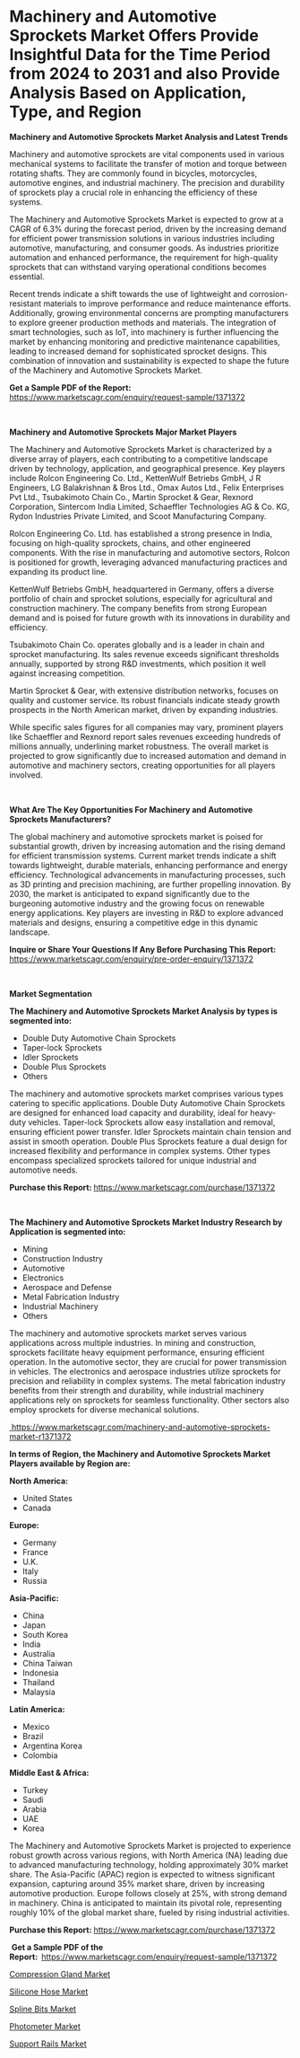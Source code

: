 <p><h1>Machinery and Automotive Sprockets Market Offers Provide Insightful Data for the Time Period from 2024 to 2031 and also Provide Analysis Based on Application, Type, and Region</h1></p><p><strong>Machinery and Automotive Sprockets Market Analysis and Latest Trends</strong></p>
<p><p>Machinery and automotive sprockets are vital components used in various mechanical systems to facilitate the transfer of motion and torque between rotating shafts. They are commonly found in bicycles, motorcycles, automotive engines, and industrial machinery. The precision and durability of sprockets play a crucial role in enhancing the efficiency of these systems.</p><p>The Machinery and Automotive Sprockets Market is expected to grow at a CAGR of 6.3% during the forecast period, driven by the increasing demand for efficient power transmission solutions in various industries including automotive, manufacturing, and consumer goods. As industries prioritize automation and enhanced performance, the requirement for high-quality sprockets that can withstand varying operational conditions becomes essential.</p><p>Recent trends indicate a shift towards the use of lightweight and corrosion-resistant materials to improve performance and reduce maintenance efforts. Additionally, growing environmental concerns are prompting manufacturers to explore greener production methods and materials. The integration of smart technologies, such as IoT, into machinery is further influencing the market by enhancing monitoring and predictive maintenance capabilities, leading to increased demand for sophisticated sprocket designs. This combination of innovation and sustainability is expected to shape the future of the Machinery and Automotive Sprockets Market.</p></p>
<p><strong>Get a Sample PDF of the Report:&nbsp;</strong> <a href="https://www.marketscagr.com/enquiry/request-sample/1371372?utm_campaign=1557&utm_medium=2&utm_source=Github&utm_content=ia&utm_term=18102024&utm_id=machinery-and-automotive-sprockets">https://www.marketscagr.com/enquiry/request-sample/1371372</a></p>
<p>&nbsp;</p>
<p><strong>Machinery and Automotive Sprockets Major Market Players</strong></p>
<p><p>The Machinery and Automotive Sprockets Market is characterized by a diverse array of players, each contributing to a competitive landscape driven by technology, application, and geographical presence. Key players include Rolcon Engineering Co. Ltd., KettenWulf Betriebs GmbH, J R Engineers, LG Balakrishnan & Bros Ltd., Omax Autos Ltd., Felix Enterprises Pvt Ltd., Tsubakimoto Chain Co., Martin Sprocket & Gear, Rexnord Corporation, Sintercom India Limited, Schaeffler Technologies AG & Co. KG, Rydon Industries Private Limited, and Scoot Manufacturing Company.</p><p>Rolcon Engineering Co. Ltd. has established a strong presence in India, focusing on high-quality sprockets, chains, and other engineered components. With the rise in manufacturing and automotive sectors, Rolcon is positioned for growth, leveraging advanced manufacturing practices and expanding its product line.</p><p>KettenWulf Betriebs GmbH, headquartered in Germany, offers a diverse portfolio of chain and sprocket solutions, especially for agricultural and construction machinery. The company benefits from strong European demand and is poised for future growth with its innovations in durability and efficiency.</p><p>Tsubakimoto Chain Co. operates globally and is a leader in chain and sprocket manufacturing. Its sales revenue exceeds significant thresholds annually, supported by strong R&D investments, which position it well against increasing competition.</p><p>Martin Sprocket & Gear, with extensive distribution networks, focuses on quality and customer service. Its robust financials indicate steady growth prospects in the North American market, driven by expanding industries.</p><p>While specific sales figures for all companies may vary, prominent players like Schaeffler and Rexnord report sales revenues exceeding hundreds of millions annually, underlining market robustness. The overall market is projected to grow significantly due to increased automation and demand in automotive and machinery sectors, creating opportunities for all players involved.</p></p>
<p>&nbsp;</p>
<p><strong>What Are The Key Opportunities For Machinery and Automotive Sprockets Manufacturers?</strong></p>
<p><p>The global machinery and automotive sprockets market is poised for substantial growth, driven by increasing automation and the rising demand for efficient transmission systems. Current market trends indicate a shift towards lightweight, durable materials, enhancing performance and energy efficiency. Technological advancements in manufacturing processes, such as 3D printing and precision machining, are further propelling innovation. By 2030, the market is anticipated to expand significantly due to the burgeoning automotive industry and the growing focus on renewable energy applications. Key players are investing in R&D to explore advanced materials and designs, ensuring a competitive edge in this dynamic landscape.</p></p>
<p><strong>Inquire or Share Your Questions If Any Before Purchasing This Report:</strong> <a href="https://www.marketscagr.com/enquiry/pre-order-enquiry/1371372?utm_campaign=1557&utm_medium=2&utm_source=Github&utm_content=ia&utm_term=18102024&utm_id=machinery-and-automotive-sprockets">https://www.marketscagr.com/enquiry/pre-order-enquiry/1371372</a></p>
<p>&nbsp;</p>
<p><strong>Market Segmentation</strong></p>
<p><strong>The Machinery and Automotive Sprockets Market Analysis by types is segmented into:</strong></p>
<p><ul><li>Double Duty Automotive Chain Sprockets</li><li>Taper-lock Sprockets</li><li>Idler Sprockets</li><li>Double Plus Sprockets</li><li>Others</li></ul></p>
<p><p>The machinery and automotive sprockets market comprises various types catering to specific applications. Double Duty Automotive Chain Sprockets are designed for enhanced load capacity and durability, ideal for heavy-duty vehicles. Taper-lock Sprockets allow easy installation and removal, ensuring efficient power transfer. Idler Sprockets maintain chain tension and assist in smooth operation. Double Plus Sprockets feature a dual design for increased flexibility and performance in complex systems. Other types encompass specialized sprockets tailored for unique industrial and automotive needs.</p></p>
<p><strong>Purchase this Report:&nbsp;</strong><a href="https://www.marketscagr.com/purchase/1371372?utm_campaign=1557&utm_medium=2&utm_source=Github&utm_content=ia&utm_term=18102024&utm_id=machinery-and-automotive-sprockets">https://www.marketscagr.com/purchase/1371372</a></p>
<p>&nbsp;</p>
<p><strong>The Machinery and Automotive Sprockets Market Industry Research by Application is segmented into:</strong></p>
<p><ul><li>Mining</li><li>Construction Industry</li><li>Automotive</li><li>Electronics</li><li>Aerospace and Defense</li><li>Metal Fabrication Industry</li><li>Industrial Machinery</li><li>Others</li></ul></p>
<p><p>The machinery and automotive sprockets market serves various applications across multiple industries. In mining and construction, sprockets facilitate heavy equipment performance, ensuring efficient operation. In the automotive sector, they are crucial for power transmission in vehicles. The electronics and aerospace industries utilize sprockets for precision and reliability in complex systems. The metal fabrication industry benefits from their strength and durability, while industrial machinery applications rely on sprockets for seamless functionality. Other sectors also employ sprockets for diverse mechanical solutions.</p></p>
<p><a href="https://www.marketscagr.com/machinery-and-automotive-sprockets-market-r1371372?utm_campaign=1557&utm_medium=2&utm_source=Github&utm_content=ia&utm_term=18102024&utm_id=machinery-and-automotive-sprockets">&nbsp;https://www.marketscagr.com/machinery-and-automotive-sprockets-market-r1371372</a></p>
<p><strong>In terms of Region, the Machinery and Automotive Sprockets Market Players available by Region are:</strong></p>
<p>
    <p> <strong> North America: </strong>
        <ul>
            <li>United States</li>
            <li>Canada</li>
        </ul>
        </p> 
    <p> <strong> Europe: </strong>
        <ul>
            <li>Germany</li>
            <li>France</li>
            <li>U.K.</li>
            <li>Italy</li>
            <li>Russia</li>
        </ul>
        </p> 
    <p> <strong> Asia-Pacific: </strong>
        <ul>
            <li>China</li>
            <li>Japan</li>
            <li>South Korea</li>
            <li>India</li>
            <li>Australia</li>
            <li>China Taiwan</li>
            <li>Indonesia</li>
            <li>Thailand</li>
            <li>Malaysia</li>
        </ul>
        </p> 
    <p> <strong> Latin America: </strong>
        <ul>
            <li>Mexico</li>
            <li>Brazil</li>
            <li>Argentina Korea</li>
            <li>Colombia</li>
        </ul>
        </p> 
    <p> <strong> Middle East & Africa: </strong>
        <ul>
            <li>Turkey</li>
            <li>Saudi</li>
            <li>Arabia</li>
            <li>UAE</li>
            <li>Korea</li>
        </ul>
    </p>
    </p>
<p><p>The Machinery and Automotive Sprockets Market is projected to experience robust growth across various regions, with North America (NA) leading due to advanced manufacturing technology, holding approximately 30% market share. The Asia-Pacific (APAC) region is expected to witness significant expansion, capturing around 35% market share, driven by increasing automotive production. Europe follows closely at 25%, with strong demand in machinery. China is anticipated to maintain its pivotal role, representing roughly 10% of the global market share, fueled by rising industrial activities.</p></p>
<p><strong>Purchase this Report: </strong><a href="https://www.marketscagr.com/purchase/1371372?utm_campaign=1557&utm_medium=2&utm_source=Github&utm_content=ia&utm_term=18102024&utm_id=machinery-and-automotive-sprockets">https://www.marketscagr.com/purchase/1371372</a></p>
<p>&nbsp;<strong>Get a Sample PDF of the Report:&nbsp;&nbsp;</strong><a href="https://www.marketscagr.com/enquiry/request-sample/1371372?utm_campaign=1557&utm_medium=2&utm_source=Github&utm_content=ia&utm_term=18102024&utm_id=machinery-and-automotive-sprockets">https://www.marketscagr.com/enquiry/request-sample/1371372</a></p>
<p><strong></strong></p>
<p><p><a href="https://www.linkedin.com/pulse/global-compression-gland-market-sector2024-2031-metrics-celjc?utm_campaign=1557&utm_medium=2&utm_source=Github&utm_content=ia&utm_term=18102024&utm_id=machinery-and-automotive-sprockets">Compression Gland Market</a></p><p><a href="https://www.linkedin.com/pulse/pioneering-growth-analyzing-global-silicone-hose-market-nfvsc?utm_campaign=1557&utm_medium=2&utm_source=Github&utm_content=ia&utm_term=18102024&utm_id=machinery-and-automotive-sprockets">Silicone Hose Market</a></p><p><a href="https://www.linkedin.com/pulse/future-ready-strategic-insights-global-spline-bits-market-av3oc?utm_campaign=1557&utm_medium=2&utm_source=Github&utm_content=ia&utm_term=18102024&utm_id=machinery-and-automotive-sprockets">Spline Bits Market</a></p><p><a href="https://issuu.com/reportprime-2/docs/photometer-market-size-2030.pptx_a206aac428e593?utm_campaign=1557&utm_medium=2&utm_source=Github&utm_content=ia&utm_term=18102024&utm_id=machinery-and-automotive-sprockets">Photometer Market</a></p><p><a href="https://www.linkedin.com/pulse/global-support-rails-market-exploring-share-trends-future-cjwac?utm_campaign=1557&utm_medium=2&utm_source=Github&utm_content=ia&utm_term=18102024&utm_id=machinery-and-automotive-sprockets">Support Rails Market</a></p></p>